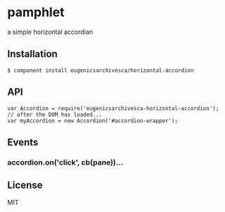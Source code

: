
# pamphlet

  a simple horizontal accordian

## Installation

    $ component install eugenicsarchivesca/horizontal-accordion

## API

	var Accordion = require('eugenicsarchivesca-horizontal-accordion');
	// after the DOM has loaded...
	var myAccordion = new Accordion('#accordion-wrapper');


## Events

### accordion.on('click', cb(pane))...


## License

  MIT
